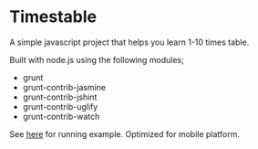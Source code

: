 Timestable
==========

A simple javascript project that helps you learn 1-10 times table.

Built with node.js using the following modules;
+ grunt
+ grunt-contrib-jasmine
+ grunt-contrib-jshint
+ grunt-contrib-uglify
+ grunt-contrib-watch

See [here](http://www.deadlygeek.com/js-labs/tt/index.html) for running example.  Optimized for mobile platform.
